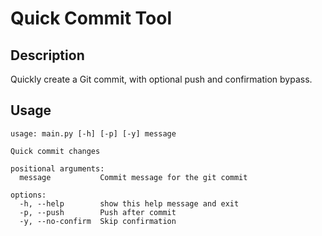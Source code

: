 # Quick Commit Tool

## Description
Quickly create a Git commit, with optional push and confirmation bypass.

## Usage
```
usage: main.py [-h] [-p] [-y] message

Quick commit changes

positional arguments:
  message           Commit message for the git commit

options:
  -h, --help        show this help message and exit
  -p, --push        Push after commit
  -y, --no-confirm  Skip confirmation
```
